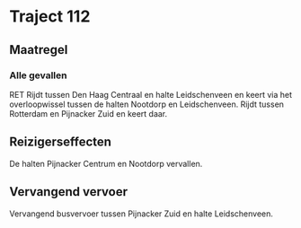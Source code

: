 # Traject 112
## Maatregel
### Alle gevallen

RET
Rijdt tussen Den Haag Centraal en halte Leidschenveen en keert via het overloopwissel tussen de halten Nootdorp en Leidschenveen.
Rijdt tussen Rotterdam en Pijnacker Zuid en keert daar.

## Reizigerseffecten
De halten Pijnacker Centrum en Nootdorp vervallen.

## Vervangend vervoer
Vervangend busvervoer tussen Pijnacker Zuid en halte Leidschenveen.


